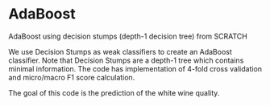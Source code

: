# AdaBoost
AdaBoost using decision stumps (depth-1 decision tree) from SCRATCH

We use Decision Stumps as weak classifiers to create an AdaBoost classifier. Note that Decision Stumps are a depth-1 tree which contains minimal information. The code has
implementation of 4-fold cross validation and micro/macro F1 score calculation.

The goal of this code is the prediction of the white wine quality.
